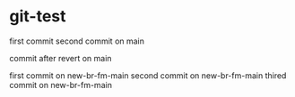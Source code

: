 # git-test

first commit
second commit on main

commit after revert on main

first commit on new-br-fm-main
second commit on new-br-fm-main
thired commit on new-br-fm-main

